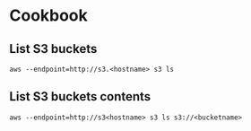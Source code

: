 # Cookbook

## List S3 buckets

	aws --endpoint=http://s3.<hostname> s3 ls

## List S3 buckets contents

	aws --endpoint=http://s3<hostname> s3 ls s3://<bucketname>
